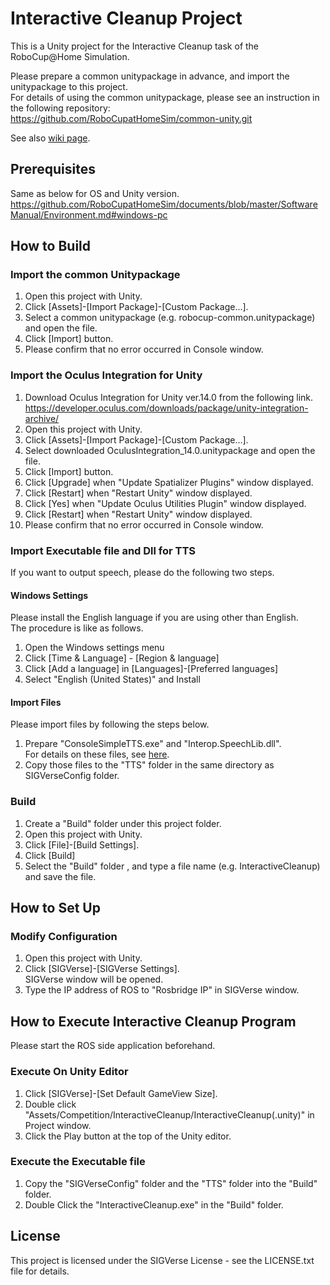 # Interactive Cleanup Project

This is a Unity project for the Interactive Cleanup task of the RoboCup@Home Simulation.

Please prepare a common unitypackage in advance, and import the unitypackage to this project.  
For details of using the common unitypackage, please see an instruction in the following repository:  
https://github.com/RoboCupatHomeSim/common-unity.git

See also [wiki page](https://github.com/RoboCupatHomeSim/interactive-cleanup-unity/wiki).

## Prerequisites

Same as below for OS and Unity version.
https://github.com/RoboCupatHomeSim/documents/blob/master/SoftwareManual/Environment.md#windows-pc

## How to Build

### Import the common Unitypackage

1. Open this project with Unity.
2. Click [Assets]-[Import Package]-[Custom Package...].
3. Select a common unitypackage (e.g. robocup-common.unitypackage) and open the file.
4. Click [Import] button.
5. Please confirm that no error occurred in Console window.

### Import the Oculus Integration for Unity

1. Download Oculus Integration for Unity ver.14.0 from the following link.  
https://developer.oculus.com/downloads/package/unity-integration-archive/
2. Open this project with Unity.
3. Click [Assets]-[Import Package]-[Custom Package...].
4. Select downloaded OculusIntegration_14.0.unitypackage and open the file.
5. Click [Import] button.
6. Click [Upgrade] when "Update Spatializer Plugins" window displayed.
7. Click [Restart] when "Restart Unity" window displayed.
8. Click [Yes] when "Update Oculus Utilities Plugin" window displayed.
9. Click [Restart] when "Restart Unity" window displayed.
10. Please confirm that no error occurred in Console window.

### Import Executable file and Dll for TTS

If you want to output speech, please do the following two steps.

#### Windows Settings
Please install the English language if you are using other than English.  
The procedure is like as follows.
1. Open the Windows settings menu
2. Click [Time & Language] - [Region & language]
3. Click [Add a language] in [Languages]-[Preferred languages]
4. Select "English (United States)" and Install

#### Import Files
Please import files by following the steps below.
1. Prepare "ConsoleSimpleTTS.exe" and "Interop.SpeechLib.dll".  
For details on these files, see [here](https://github.com/RoboCupatHomeSim/console-simple-tts).
2. Copy those files to the "TTS" folder in the same directory as SIGVerseConfig folder.


### Build
1. Create a "Build" folder under this project folder.
2. Open this project with Unity.
3. Click [File]-[Build Settings].
4. Click [Build]
5. Select the "Build" folder , and type a file name (e.g. InteractiveCleanup) and save the file.


## How to Set Up

### Modify Configuration

1. Open this project with Unity.
2. Click [SIGVerse]-[SIGVerse Settings].  
SIGVerse window will be opened.
3. Type the IP address of ROS to "Rosbridge IP" in SIGVerse window.

## How to Execute Interactive Cleanup Program

Please start the ROS side application beforehand.  

### Execute On Unity Editor
1. Click [SIGVerse]-[Set Default GameView Size].
2. Double click "Assets/Competition/InteractiveCleanup/InteractiveCleanup(.unity)" in Project window.
3. Click the Play button at the top of the Unity editor.

### Execute the Executable file
1. Copy the "SIGVerseConfig" folder and the "TTS" folder into the "Build" folder.
2. Double Click the "InteractiveCleanup.exe" in the "Build" folder.

## License

This project is licensed under the SIGVerse License - see the LICENSE.txt file for details.
